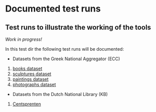 # Documented test runs

## Test runs to illustrate the working of the tools

_Work in progress!_

In this test dir the following test runs will be documented:

* Datasets from the Greek National Aggregator (ECC)
  
1. [books dataset](./ecc-books)
2. [sculptures dataset](./ecc-sculptures)
3. [paintings dataset](./ecc-paintings)
4. [photographs dataset](./ecc-photographs)

* Datasets from the Dutch National Library (KB)

1. [Centsprenten](./kb-centsprenten)